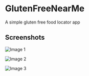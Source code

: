 # GlutenFreeNearMe
A simple gluten free food locator app

## Screenshots

![Image 1](https://i.imgur.com/7DrltzD.png)

![Image 2](https://i.imgur.com/5WieBnj.png)

![Image 3](https://i.imgur.com/Kp0h89T.png)

